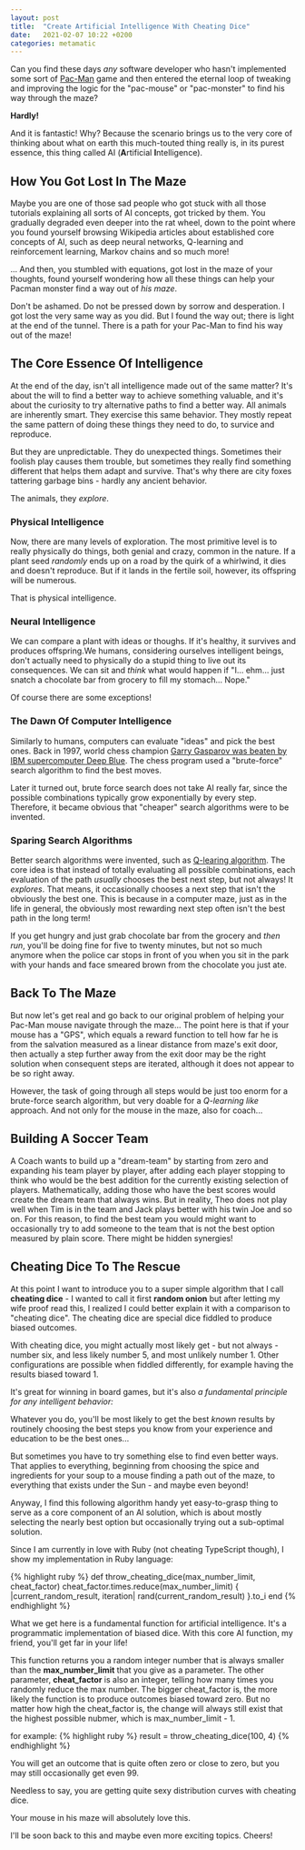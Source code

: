 ```yaml
---
layout: post
title:  "Create Artificial Intelligence With Cheating Dice"
date:   2021-02-07 10:22 +0200
categories: metamatic
---
```


Can you find these days *any* software developer
who hasn't implemented some sort of [Pac-Man](https://en.wikipedia.org/wiki/Pac-Man) game and then entered
the eternal loop of tweaking and improving the logic for the "pac-mouse" or "pac-monster"
to find his way through the maze?

**Hardly!**

And it is fantastic! Why? Because the scenario brings us to the very core
of thinking about what on earth this much-touted thing really is, in its purest
essence, this thing called AI (**A**rtificial **I**ntelligence).

## How You Got Lost In The Maze

Maybe you are one of those sad people who got stuck with all those tutorials
explaining all sorts of AI concepts, got tricked by them. You gradually degraded 
even deeper into the rat wheel, down to the point where you found yourself browsing
Wikipedia articles about established core concepts of AI,
such as deep neural networks, Q-learning and reinforcement learning,
Markov chains and so much more!

... And then, you stumbled with equations, got lost in the maze of
your thoughts, found yourself wondering how all these things can 
help your Pacman monster find a way out of *his maze*.

Don't be ashamed. Do not be pressed down by sorrow and desperation. 
I got lost the very same way as you did. But I found the way out; 
there is light at the end of the tunnel. There is a path
for your Pac-Man to find his way out of the maze!

## The Core Essence Of Intelligence 

At the end of the day, isn't all intelligence made out of the same matter? It's
about the will to find a better way to achieve something valuable, 
and it's about the curiosity to try alternative paths to find a 
better way. All animals are inherently smart. They exercise this same behavior. 
They mostly repeat the same pattern of doing these things they need to do,
to survice and reproduce. 

But they are unpredictable. They do unexpected things.
Sometimes their foolish play causes them trouble, but sometimes 
they really find something different that helps them adapt and survive.
That's why there are city foxes tattering garbage bins - hardly any ancient
behavior. 

The animals, they *explore*. 

### Physical Intelligence

Now, there are many levels of exploration. The most primitive level is to
really physically do things, both genial and crazy, common in the nature. 
If a plant seed *randomly* ends up on a road by the quirk of a whirlwind, 
it dies and doesn't reproduce. But if it lands in the fertile soil, 
however, its offspring will be numerous. 

That is physical intelligence.

### Neural Intelligence

We can compare a plant with ideas or thoughs. If it's healthy, it survives and produces
offspring.We humans, considering ourselves intelligent beings, don't actually
need to physically do a stupid thing to live out its consequences. We can sit and *think*
what would happen if "I... ehm... just snatch a chocolate bar from grocery to fill my stomach... Nope."

Of course there are some exceptions! 

### The Dawn Of Computer Intelligence 

Similarly to humans, computers can evaluate "ideas" and pick the best
ones. Back in 1997, world chess champion [Garry Gasparov was beaten by IBM
supercomputer Deep Blue](https://en.wikipedia.org/wiki/Deep_Blue_versus_Garry_Kasparov).
The chess program used a "brute-force" search algorithm to find the best moves.

Later it turned out, brute force search does not take AI really far,
since the possible combinations typically grow exponentially by every step.
Therefore, it became obvious that "cheaper" search algorithms
were to be invented. 

### Sparing Search Algorithms

Better search algorithms were invented, such as [Q-learing algorithm](https://en.wikipedia.org/wiki/Q-learning).
The core idea is that instead of totally evaluating all possible combinations,
each evaluation of the path *usually* chooses the best next step,
but not always! It *explores*. That means, it occasionally chooses
a next step that isn't the obviously the best one. This is because in a computer maze,
just as in the life in general, the obviously most rewarding next step
often isn't the best path in the long term!

If you get hungry and just grab chocolate bar from the grocery and *then run*, 
you'll be doing fine for five to twenty minutes, but not so much anymore when the police car
stops in front of you when you sit in the park with your hands and face smeared
brown from the chocolate you just ate.

## Back To The Maze

But now let's get real and go back to our original problem of helping your Pac-Man mouse navigate
through the maze... The point here is that if your mouse has a "GPS", 
which equals a reward function to tell how far he is from the salvation 
measured as a linear distance from maze's exit door, then actually a step
further away from the exit door may be the right solution when 
consequent steps are iterated, although it does not appear to be so right away. 

However, the task of going through all steps would be just too enorm for a brute-force search algorithm, but 
very doable for a *Q-learning like* approach. And not only for the mouse in the maze,
also for coach...

## Building A Soccer Team

A Coach wants to build up a "dream-team" by starting from zero and 
expanding his team player by player, after adding each player stopping
to think who would be the best addition for the currently existing
selection of players. Mathematically, adding those who have the best scores
would create the dream team that always wins. But in reality,
Theo does not play well when Tim is in the team and Jack plays better
with his twin Joe and so on. For this reason, to find the best team you would
might want to occasionally try to add someone to the team that is
not the best option measured by plain score. There might be hidden
synergies!

## Cheating Dice To The Rescue

At this point I want to introduce you to a super simple
algorithm that I call **cheating dice** - I wanted to call it first **random onion**
but after letting my wife proof read this, I realized I could better explain 
it with a comparison to "cheating dice". The cheating dice are special dice fiddled 
to produce biased outcomes.

With cheating dice, you might actually most likely get - but not always - number six, 
and less likely number 5, and most unlikely number 1. Other configurations are possible
when fiddled differently, for example having the results biased toward 1. 

It's great for winning in board games, but it's  also *a fundamental principle for any intelligent behavior:*

Whatever you do, you'll be most likely to get the best *known* results by routinely choosing the best steps
you know from your experience and education to be the best ones... 

But sometimes you have to try something else to find even better ways. That applies to everything, beginning from choosing
the spice and ingredients for your soup to a mouse finding a path out of the maze, 
to everything that exists under the Sun - and maybe even beyond!

Anyway, I find this following algorithm handy yet easy-to-grasp thing 
to serve as a core component of an AI solution, which is about mostly selecting the nearly best option
but occasionally trying out a sub-optimal solution.

Since I am currently in love with Ruby (not cheating TypeScript though), 
I show my implementation in Ruby language:

{% highlight ruby %}
def throw_cheating_dice(max_number_limit, cheat_factor)
  cheat_factor.times.reduce(max_number_limit) { |current_random_result, iteration|
    rand(current_random_result)
  }.to_i
end
{% endhighlight %}

What we get here is a fundamental function for artificial intelligence. It's a programmatic 
implementation of biased dice. With this core AI function, my friend, you'll get far in your life!

This function returns you a random integer number that is always smaller than 
the **max_number_limit** that you give as a parameter. The other parameter,
**cheat_factor** is also an integer, telling how many times you randomly
reduce the max number. The bigger cheat_factor is, the more likely the function is to produce
outcomes biased toward zero. But no matter how high the cheat_factor is, the
change will always still exist that the highest possible nubmer, which is max_number_limit - 1.

for example:
{% highlight ruby %}
result = throw_cheating_dice(100, 4)
{% endhighlight %}

You will get an outcome that is quite often zero or close to zero, but you may still
occasionally get even 99.

Needless to say, you are getting quite sexy distribution curves with cheating dice. 

Your mouse in his maze will absolutely love this. 

I'll be soon back to this and maybe even more exciting topics. Cheers!
